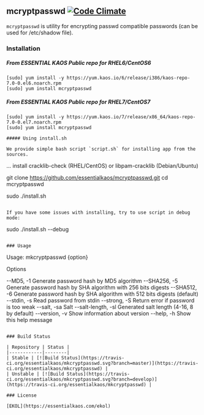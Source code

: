 ## mcryptpasswd [![Code Climate](https://codeclimate.com/github/essentialkaos/mkcryptpasswd/badges/gpa.svg)](https://codeclimate.com/github/essentialkaos/mkcryptpasswd)

`mcryptpasswd` is utility for encrypting passwd compatible passwords (can be used for /etc/shadow file).

### Installation

##### From ESSENTIAL KAOS Public repo for RHEL6/CentOS6

```
[sudo] yum install -y https://yum.kaos.io/6/release/i386/kaos-repo-7.0-0.el6.noarch.rpm
[sudo] yum install mcryptpasswd
```

##### From ESSENTIAL KAOS Public repo for RHEL7/CentOS7

```
[sudo] yum install -y https://yum.kaos.io/7/release/x86_64/kaos-repo-7.0-0.el7.noarch.rpm
[sudo] yum install mcryptpasswd

##### Using install.sh

We provide simple bash script `script.sh` for installing app from the sources.

```
... install cracklib-check (RHEL/CentOS) or libpam-cracklib (Debian/Ubuntu)

git clone https://github.com/essentialkaos/mcryptpasswd.git
cd mcryptpasswd

sudo ./install.sh
```

If you have some issues with installing, try to use script in debug mode:

```
sudo ./install.sh --debug
```

### Usage

```
Usage: mkcryptpasswd {option}

Options

  --MD5, -1             Generate password hash by MD5 algorithm
  --SHA256, -5          Generate password hash by SHA algorithm with 256 bits digests
  --SHA512, -6          Generate password hash by SHA algorithm with 512 bits digests (default)
  --stdin, -s           Read password from stdin
  --strong, -S          Return error if password is too weak
  --salt, -sa           Salt
  --salt-length, -sl    Generated salt length (4-16, 8 by default)
  --version, -v         Show information about version
  --help, -h            Show this help message

```

### Build Status

| Repository | Status |
|------------|--------|
| Stable | [![Build Status](https://travis-ci.org/essentialkaos/mkcryptpasswd.svg?branch=master)](https://travis-ci.org/essentialkaos/mkcryptpasswd) |
| Unstable | [![Build Status](https://travis-ci.org/essentialkaos/mkcryptpasswd.svg?branch=develop)](https://travis-ci.org/essentialkaos/mkcryptpasswd) |

### License

[EKOL](https://essentialkaos.com/ekol)
